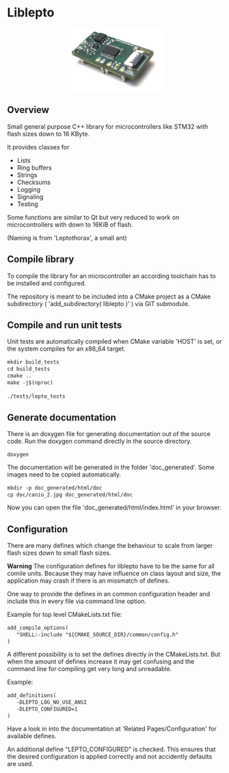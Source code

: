 # Liblepto

<div align="center" width="100%" style="vertical-align: middle;" valign="middle">
    <img src="doc/canio_2.jpg" height="150" style="vertical-align: middle;">
</div>

## Overview

Small general purpose C++ library for microcontrollers like STM32 with flash
sizes down to 16 KByte.

It provides classes for

* Lists
* Ring buffers
* Strings
* Checksums
* Logging
* Signaling
* Testing

Some functions are similar to Qt but very reduced to work on microcontrollers 
with down to 16KiB of flash.

(Naming is from 'Leptothorax', a small ant)

## Compile library

To compile the library for an microcontroller an according toolchain has to be 
installed and configured.

The repository is meant to be included into a CMake project as a CMake 
subdirectory ( 'add_subdirectory( liblepto )' ) via GIT submodule.

## Compile and run unit tests

Unit tests are automatically compiled when CMake variable 'HOST' is set, or the
system compiles for an x86_64 target.

```
mkdir build_tests
cd build_tests
cmake ..
make -j$(nproc)

./tests/lepto_tests
```

## Generate documentation

There is an doxygen file for generating documentation out of the source code. 
Run the doxygen command directly in the source directory.
```
doxygen
```

The documentation will be generated in the folder 'doc_generated'. Some images 
need to be copied automatically.
```
mkdir -p doc_generated/html/doc
cp doc/canio_2.jpg doc_generated/html/doc
```

Now you can open the file 'doc_generated/html/index.html' in your browser.

## Configuration

There are many defines which change the behaviour to scale from larger flash 
sizes down to small flash sizes.

**Warning**
The configuration defines for liblepto have to be the same for all comile units.
Because they may have influence on class layout and size, the application may 
crash if there is an missmatch of defines.

One way to provide the defines in an common configuration header and 
include this in every file via command line option.

Example for top level CMakeLists.txt file:
```
add_compile_options(
   "SHELL:-include "${CMAKE_SOURCE_DIR}/common/config.h"
)
```

A different possibility is to set the defines directly in the CMakeLists.txt. 
But when the amount of defines increase it may get confusing and the command 
line for compiling get very long and unreadable.

Example:
```
add_definitions( 
   -DLEPTO_LOG_NO_USE_ANSI
   -DLEPTO_CONFIGURED=1
)
```

Have a look in into the documentation at 'Related Pages/Configuration' for 
available defines.

An additional define "LEPTO_CONFIGURED" is checked. This ensures that the 
desired configuration is applied correctly and not accidently defaults are used.
